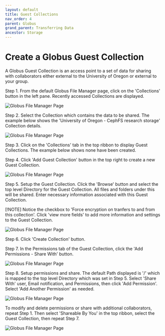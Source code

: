 ```yaml
---
layout: default
title: Guest Collections
nav_order: 4
parent: Globus
grand_parent: Transferring Data
ancestor: Storage
---
```


# Create a Globus Guest Collection

A Globus Guest Collection is an access point to a set of data for sharing with collaborators either external to the University of Oregon or external to your group.

Step 1. From the default Globus File Manager page, click on the 'Collections' button in the left pane. Recently accessed Collections are displayed.

![Globus File Manager Page](../../../../../assets/images/globus_collections.png)

Step 2. Select the Collection which contains the data to be shared. The example below shows the 'University of Oregon - CephFS research storage' Collection details.

![Globus File Manager Page](../../../../../assets/images/globus_cephfs_collection_detail.png)

Step 3. Click on the 'Collections' tab in the top ribbon to display Guest Collections. The example below shows none have been created.

Step 4. Click 'Add Guest Collection' button in the top right to create a new Guest Collection.

![Globus File Manager Page](../../../../../assets/images/globus_cephfs_collection_guest_collection.png)

Step 5. Setup the Guest Collection. Click the 'Browse' button and select the top level Directory for the Guest Collection. All files and folders under this will be shared. Enter necessary information associated with this Guest Collection.

[!NOTE]
Notice the checkbox to 'Force encryption on tranfers to and from this collection'.
Click 'view more fields' to add more information and settings to the Guest Collection.

![Globus File Manager Page](../../../../../assets/images/globus_cephfs_collection_guest_collection_settings.png)

Step 6. Click 'Create Collection' button.

Step 7. In the Permissions tab of the Guest Collection, click the 'Add Permissions - Share With' button.

![Globus File Manager Page](../../../../../assets/images/globus_cephfs_racs_t1_collection.png)

Step 8. Setup permissions and share. The default Path displayed is '/' which is mapped to the top level Directory which was set in Step 5. Select 'Share With' user, Email notification, and Permissions, then click 'Add Permission'. Select 'Add Another Permission' as needed.

![Globus File Manager Page](../../../../../assets/images/globus_cephfs_racs_t1_add_perm.png)

To modify and delete permissions or share with additional collaborators, repeat Step 1. Then select 'Shareable By You' in the top ribbon, select the Guest Collection, then repeat Step 7.

![Globus File Manager Page](../../../../../assets/images/globus_collections_shared_by_you.png)
